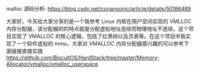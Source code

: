 malloc 源码分析: https://blog.csdn.net/conansonic/article/details/50186489

大家好，今天给大家分享的是一个我参考 Linux 内核在用户空间实现的 VMLLOC 内存分配器，该分配器的的特点就是分配虚拟地址连续而物理地址不连续。这个项目实现了 VMALLOC 的核心逻辑，包括了红黑树以及页表等。在这个项目中我实现了一个软件虚拟的 mmu，大家对 VMALLOC 内存分配器感兴趣的可以参考下面链接直接实践 https://github.com/BiscuitOS/HardStack/tree/master/Memory-Allocator/vmalloc/vmalloc_userspace